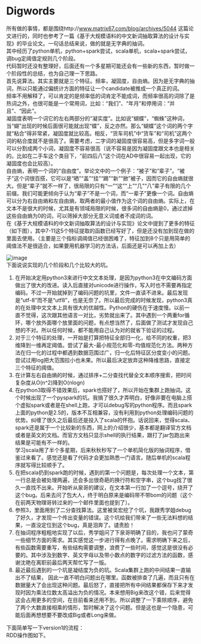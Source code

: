 Digwords
========
所有做的事情，都是围绕http://www.matrix67.com/blog/archives/5044 这篇论文进行的，同时也参考了一篇《基于大规模语料的中文新词抽取算法的设计与实现》的毕业论文。一句话总结来说，做的就是无字典的抽词。  
其中经历了python单机，python+spark尝试，scala单机，scala+spark尝试，调bug定阈值定规则几个阶段。  
代码暂时还没有整理好，后面还有一个多星期可能还会有一些新的东西，暂时做一个阶段性的总结，也为自己理一下思路。  
首先说算法。其实主要就是三个特征。频率，凝固度，自由熵。因为是无字典的抽词，所以只能通过偏统计方面的特征让一个candidate被推成一个真正的词。  
频率不用解释了，可以肯定的是频率低的词肯定不能成词，而频率很高的词除了是热词之外，也很可能是一个常用词，比如：“我们”、“年月”和停用词：“并且”、“因此”。  
凝固度表明一个词它的左右两部分的“凝实度”。比如说“蝴蝶”，“蜘蛛”这种词，当“蝴”出现的时候后面很可能就出现“蝶”，反之亦然。那么“蝴蝶”这个词的两个字就“粘合”得非常紧，凝固度就比较高。相反，“货车司机”中“货车”和“司机”这两个词的粘合度就不是很高了。需要考虑，二字词的凝固度很容易高，但是多字词一般可以分割成两个小词，凝固度不容易很高（说不容易是因为凝固度跟文本也是相关的。比如在二手车这个类目下，“前四后八”这个词在AD中很容易一起出现，它的凝固度也会比较高）。  
自由熵，表明一个词的“自由度”。举论文中的一个例子：“被子”和“辈子”。“被子”这个词很百搭，它可以是“晒”“盖”“挂”“踢”“新”“掀”被子，因而它的自由熵就很大。但是“辈子”就不一样了，很局限的只有“一”“这”“上”“几”“八”辈子有限的几个前缀。我们可能更倾向于认为“辈子”不是一个词，而“一辈子”更像一个词。自由熵可以分为右自由熵和左自由熵，取两者的最小值作为这个词的自由熵。实际上，在文本不是很大的时候，尤其是有领域局限的时候，很多词的自由熵是0，通过滤掉这些自由熵为0的词，可以筛掉大部分无意义词或者不成词的词。  
在《基于大规模语料的中文新词抽取算法的设计与实现》论文中提到了更多的特征（如下图），其中7-11这5个特征提取的函数已经写好了，但是还没有加到现在做的里面去使用。（主要是三个指标调阈值已经很困难了，特征加到8个只是用简单的阈值法不是很适合，如果要用机器学习的方法话，后面还是可以再加上去）  

 ![image](https://github.com/sycbelief/Digwords/blob/master/pic/otherFeatures.png)  
下面说说实现的几个阶段和几个比较大的坑。  
1.	在开始决定用python3来进行中文文本处理，是因为python3在中文编码方面做出了很大的改进。读入后直接对unicode进行操作，写入时也不需要再指定编码。不过一开始就掉到了编码问题的坑里，文件一直读不进来。最后发现是“utf-8”而不是“utf8”，也是无奈了。所以最后完成的时候发现，python3真的在处理中文文本上具有很大的优越性。Python的硬伤在于速度慢。以前一直不觉得，这次跟其他语言一对比，劣势就出来了。其中遇到一个两重for循环，哪个放外面哪个放里面的问题，有点想当然了，后面做了测试才发现自己想的不对。所以任何时候，都不能用自己认为对的就省下验证的过程。  
2.	对于三个特征的处理，一开始是打算把特征全部归一化，给不同的权重，把3维降到一维再定阈值。尝试了最大-最小规范化和零-均值规范化方法。两种方法在归一化的过程中都遇到数据范围过广，归一化后特征区分度变小的问题。尝试过用log把大范围拉小也未果。所以最后决定放弃这种降维思路，直接定三个特征的阈值。  
3.	在计算左右自由熵的时候，通过排序+二分查找代替全文本顺序搜索，把时间复杂度从O(n^2)降到O(nlogn)  
4.	在python3取得不错效果后，spark也搭好了，所以开始在集群上跑抽词。这个时候出现了一个pyspark的坑。我搞了很久才弄明白，好像非要在电脑上搭个虚拟spark或者是在shell上跑，才可以debug写的python程序。而且spark上面的python是2.5的，版本不互相兼容，没有利用到python处理编码问题的优势。纠缠了很久之后最后还是投入了scala的怀抱。话说回来，觉得scala、spark还是属于一个比较新的东西，网上的介绍很少，基本都是翻译官方文档或者是英文的文档。而官方文档只显示shell的执行结果，跟打了jar包跑出来结果是可能有不一样的。  
学习scala用了半个多星期，后来秋秋秒写了一个单机简化版的抽词程序，借鉴过来看了。感觉还是看了代码才会更加熟悉一门语言。随后单机的scala程序就写得比较顺手了。  
5.	在把scala扔到spark跑的时候，遇到的第一个问题是，每次处理一个文本，第一行总是会被处理两遍，还会多出很奇葩的换行符和空字串，这个bug找了很久一直找不出来。开始听从泉哥的建议，在文本第一行加了一个逗号，绕开了这个bug。后来去问了包大人，终于明白原来是编码带不带bom的问题（这个在前两天物理哥转过来的一个邮件里面也提到了）。  
6.	参照3，里面用到了二分查找算法。这里被吴宏挖了个坑，我跟秀学姐debug了好久，才发现一个传出变量的错误。这个坑给我们带来了一些无法料想的结果，一直没定位到这个bug，真是泪奔了。谴责脸！  
7.	在抽词程序粗粗地实现了以后，秀学姐问了下泉哥明确了目的，我也问了蒙奇一些细节方面的需求。其实感觉这一步进行得有点晚了。需求明确下来之后，有些函数需要重写，有些结构需要调整，浪费了一些时间，感觉这是很没有必要的。其中涉及到数字、英文字母以及带小数点的数字的过滤方法的函数，感谢沈艳在离职前最后两天帮忙写了一版。  
8.	最近最后遇到的一个坑是凝结度为负的坑。Scala集群上跑的中间结果一直输出不了结果， 因此一直不明白问题出在哪里。函数被排查了几遍，而且只有在数据量大了会出现这种问题。最后怒了，直接把所有中间结果都保存下来才发现时因为乘法位数太高溢出为负的情况。本来想用Big来改这个错，后来觉得这会占用更多的空间，在目前看来还用不到。所以调整了一下乘除顺序，避免了两个大数直接相乘的情形，暂时解决了这个问题。但是这也是一个隐患，可能后面再想想要不要改成Big或者Long来做。  

下面简单写一下version1的流程：  
RDD操作图如下。  
